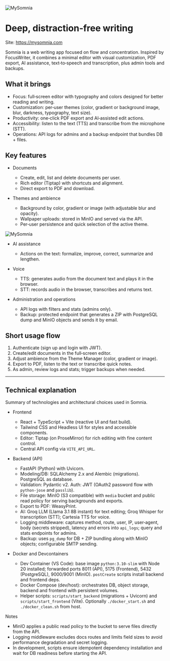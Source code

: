 ![MySomnia](/projects/my-somnia.png)
# Deep, distraction‑free writing

Site: https://mysomnia.com

Somnia is a web writing app focused on flow and concentration. Inspired by FocusWriter, it combines a minimal editor with visual customization, PDF export, AI assistance, text‑to‑speech and transcription, plus admin tools and backups.

## What it brings
- Focus: full‑screen editor with typography and colors designed for better reading and writing.
- Customization: per‑user themes (color, gradient or background image, blur, darkness, typography, text size).
- Productivity: one‑click PDF export and AI‑assisted edit actions.
- Accessibility: listen to the text (TTS) and transcribe from the microphone (STT).
- Operations: API logs for admins and a backup endpoint that bundles DB + files.

## Key features
- Documents
  - Create, edit, list and delete documents per user.
  - Rich editor (Tiptap) with shortcuts and alignment.
  - Direct export to PDF and download.

- Themes and ambience
  - Background by color, gradient or image (with adjustable blur and opacity).
  - Wallpaper uploads: stored in MinIO and served via the API.
  - Per‑user persistence and quick selection of the active theme.

![MySomnia](/projects/somnia-themes.png)

- AI assistance
  - Actions on the text: formalize, improve, correct, summarize and lengthen.

- Voice
  - TTS: generates audio from the document text and plays it in the browser.
  - STT: records audio in the browser, transcribes and returns text.

- Administration and operations
  - API logs with filters and stats (admins only).
  - Backup: protected endpoint that generates a ZIP with PostgreSQL dump and MinIO objects and sends it by email.

## Short usage flow
1. Authenticate (sign up and login with JWT).
2. Create/edit documents in the full‑screen editor.
3. Adjust ambience from the Theme Manager (color, gradient or image).
4. Export to PDF, listen to the text or transcribe quick notes.
5. As admin, review logs and stats; trigger backups when needed.

---

## Technical explanation

Summary of technologies and architectural choices used in Somnia.

- Frontend
  - React + TypeScript + Vite (reactive UI and fast build).
  - Tailwind CSS and Headless UI for styles and accessible components.
  - Editor: Tiptap (on ProseMirror) for rich editing with fine content control.
  - Central API config via `VITE_API_URL`.

- Backend (API)
  - FastAPI (Python) with Uvicorn.
  - Modeling/DB: SQLAlchemy 2.x and Alembic (migrations). PostgreSQL as database.
  - Validation: Pydantic v2. Auth: JWT (OAuth2 password flow with `python-jose` and `passlib`).
  - File storage: MinIO (S3 compatible) with `media` bucket and public read policy for serving backgrounds and exports.
  - Export to PDF: WeasyPrint.
  - AI: Groq LLM (Llama 3.1 8B instant) for text editing; Groq Whisper for transcription (STT); Cartesia TTS for voice.
  - Logging middleware: captures method, route, user, IP, user‑agent, body (secrets stripped), latency and errors into `api_logs`; query and stats endpoints for admins.
  - Backup: uses `pg_dump` for DB + ZIP bundling along with MinIO objects; configurable SMTP sending.

- Docker and Devcontainers
  - Dev Container (VS Code): base image `python:3.10-slim` with Node 20 installed; forwarded ports 8011 (API), 5175 (Frontend), 5432 (PostgreSQL), 9000/9001 (MinIO). `postCreate` scripts install backend and frontend deps.
  - Docker Compose (dev/host): orchestrates DB, object storage, backend and frontend with persistent volumes.
  - Helper scripts: `scripts/start_backend` (migrations + Uvicorn) and `scripts/start_frontend` (Vite). Optionally `./docker_start.sh` and `./docker_clean.sh` from host.


Notes
- MinIO applies a public read policy to the bucket to serve files directly from the API.
- Logging middleware excludes docs routes and limits field sizes to avoid performance degradation and secret logging.
- In development, scripts ensure idempotent dependency installation and wait for DB readiness before starting the API.

